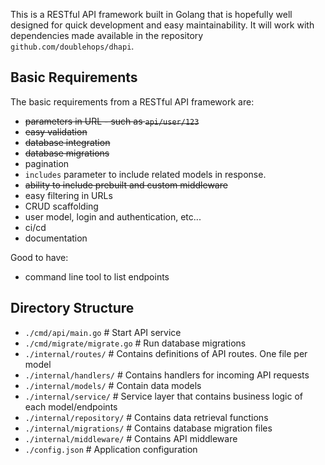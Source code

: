 This is a RESTful API framework built in Golang that is hopefully well designed for
quick development and easy maintainability. It will work with dependencies made 
available in the repository `github.com/doublehops/dhapi`.

## Basic Requirements
The basic requirements from a RESTful API framework are:
- ~~parameters in URL - such as `api/user/123`~~
- ~~easy validation~~
- ~~database integration~~
- ~~database migrations~~
- pagination
- `includes` parameter to include related models in response. 
- ~~ability to include prebuilt and custom middleware~~
- easy filtering in URLs
- CRUD scaffolding
- user model, login and authentication, etc...
- ci/cd
- documentation

Good to have:
- command line tool to list endpoints

## Directory Structure
- `./cmd/api/main.go` # Start API service
- `./cmd/migrate/migrate.go` # Run database migrations
- `./internal/routes/` # Contains definitions of API routes. One file per model
- `./internal/handlers/` # Contains handlers for incoming API requests
- `./internal/models/` # Contain data models
- `./internal/service/` # Service layer that contains business logic of each model/endpoints
- `./internal/repository/` # Contains data retrieval functions
- `./internal/migrations/` # Contains database migration files
- `./internal/middleware/` # Contains API middleware
- `./config.json` # Application configuration